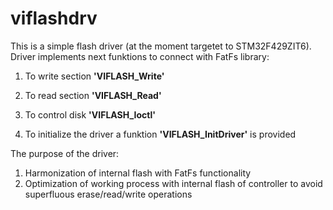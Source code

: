 # viflashdrv

This is a simple flash driver (at the moment targetet to STM32F429ZIT6).
Driver implements next funktions to connect with FatFs library:

1. To write section **'VIFLASH_Write'**
2. To read section **'VIFLASH_Read'**
3. To control disk **'VIFLASH_Ioctl'**

4. To initialize the driver a funktion **'VIFLASH_InitDriver'** is provided 

The purpose of the driver:
1. Harmonization of internal flash with FatFs functionality
2. Optimization of working process with internal flash of controller to avoid superfluous erase/read/write operations
